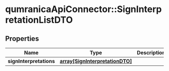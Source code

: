 # qumranicaApiConnector::SignInterpretationListDTO

## Properties
Name | Type | Description | Notes
------------ | ------------- | ------------- | -------------
**signInterpretations** | [**array[SignInterpretationDTO]**](SignInterpretationDTO.md) |  | [optional] 


